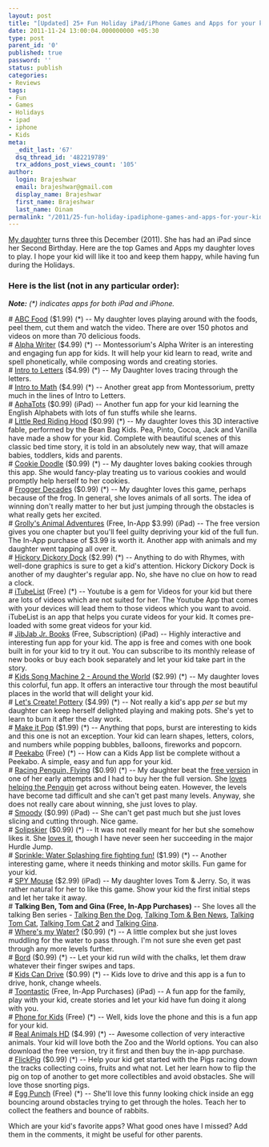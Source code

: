 ```yaml
---
layout: post
title: "[Updated] 25+ Fun Holiday iPad/iPhone Games and Apps for your kid"
date: 2011-11-24 13:00:04.000000000 +05:30
type: post
parent_id: '0'
published: true
password: ''
status: publish
categories:
- Reviews
tags:
- Fun
- Games
- Holidays
- ipad
- iphone
- Kids
meta:
  _edit_last: '67'
  dsq_thread_id: '482219789'
  trx_addons_post_views_count: '105'
author:
  login: Brajeshwar
  email: brajeshwar@gmail.com
  display_name: Brajeshwar
  first_name: Brajeshwar
  last_name: Oinam
permalink: "/2011/25-fun-holiday-ipadiphone-games-and-apps-for-your-kid/"
---
```

<p><a href="http://laaija.com/">My daughter</a> turns three this December (2011). She has had an iPad since her Second Birthday. Here are the top Games and Apps my daughter loves to play. I hope your kid will like it too and keep them happy, while having fun during the Holidays.</p>
<h3>Here is the list (not in any particular order):</h3>
<p><em><strong>Note:</strong> (*) indicates apps for both iPad and iPhone.</em></p>
<p># <a href="http://itunes.apple.com/us/app/abc-food/id460479661?mt=8">ABC Food</a> ($1.99) (*) -- My daughter loves playing around with the foods, peel them, cut them and watch the video. There are over 150 photos and videos on more than 70 delicious foods.<br />
# <a href="http://itunes.apple.com/us/app/alpha-writer-by-montessorium/id394038232?mt=8">Alpha Writer</a> ($4.99) (*) -- Montessorium's Alpha Writer is an interesting and engaging fun app for kids. It will help your kid learn to read, write and spell phonetically, while composing words and creating stories.<br />
# <a href="http://itunes.apple.com/us/app/intro-to-letters-by-montessorium/id387232375?mt=8">Intro to Letters</a> ($4.99) (*) -- My Daughter loves tracing through the letters.<br />
# <a href="http://itunes.apple.com/us/app/intro-to-math-by-montessorium/id381064973?mt=8">Intro to Math</a> ($4.99) (*) -- Another great app from Montessorium, pretty much in the lines of Intro to Letters.<br />
# <a href="http://itunes.apple.com/us/app/alphatots/id436142340?mt=8">AphaTots</a> ($0.99) (iPad) -- Another fun app for your kid learning the English Alphabets with lots of fun stuffs while she learns.<br />
# <a href="http://itunes.apple.com/us/app/bean-bag-kids-present-little/id435025920?mt=8">Little Red Riding Hood</a> ($0.99) (*) -- My daughter loves this 3D interactive fable, performed by the Bean Bag Kids. Pea, Pinto, Cocoa, Jack and Vanilla have made a show for your kid. Complete with beautiful scenes of this classic bed time story, it is told in an absolutely new way, that will amaze babies, toddlers, kids and parents.<br />
# <a href="http://itunes.apple.com/us/app/cookie-doodle/id342128086?mt=8">Cookie Doodle</a> ($0.99) (*) -- My daughter loves baking cookies through this app. She would fancy-play treating us to various cookies and would promptly help herself to her cookies.<br />
# <a href="http://itunes.apple.com/us/app/frogger-decades/id454370986?mt=8">Frogger Decades</a> ($0.99) (*) -- My daughter loves this game, perhaps because of the frog. In general, she loves animals of all sorts. The idea of winning don't really matter to her but just jumping through the obstacles is what really gets her excited.<br />
# <a href="http://itunes.apple.com/us/app/grollys-animal-adventures/id473203700?mt=8">Grolly's Animal Adventures</a> (Free, In-App $3.99) (iPad) -- The free version gives you one chapter but you'll feel guilty depriving your kid of the full fun. The In-App purchase of $3.99 is worth it. Another app with animals and my daughter went tapping all over it.<br />
# <a href="http://itunes.apple.com/us/app/hickory-dickory-dock/id460383510?mt=8">Hickory Dickory Dock</a> ($2.99) (*) -- Anything to do with Rhymes, with well-done graphics is sure to get a kid's attention. Hickory Dickory Dock is another of my daughter's regular app. No, she have no clue on how to read a clock.<br />
# <a href="http://itunes.apple.com/us/app/itubelist-youtube-playlist/id438991471?mt=8">iTubeList</a> (Free) (*) -- Youtube is a gem for Videos for your kid but there are lots of videos which are not suited for her. The Youtube App that comes with your devices will lead them to those videos which you want to avoid. iTubeList is an app that helps you curate videos for your kid. It comes pre-loaded with some great videos for your kid.<br />
# <a href="http://itunes.apple.com/us/app/jibjab-jr.-books/id439449113?mt=8">JibJab Jr. Books</a> (Free, Subscription) (iPad) -- Highly interactive and interesting fun app for your kid. The app is free and comes with one book built in for your kid to try it out. You can subscribe to its monthly release of new books or buy each book separately and let your kid take part in the story.<br />
# <a href="http://itunes.apple.com/us/app/kids-song-machine-2-around/id466724145?mt=8">Kids Song Machine 2 - Around the World</a> ($2.99) (*) -- My daughter loves this colorful, fun app. It offers an interactive tour through the most beautiful places in the world that will delight your kid.<br />
# <a href="http://itunes.apple.com/us/app/lets-create!-pottery-hd/id380090605?mt=8">Let's Create! Pottery</a> ($4.99) (*) -- Not really a kid's app <em>per se</em> but my daughter can keep herself delighted playing and making pots. She's yet to learn to burn it after the clay work.<br />
# <a href="http://itunes.apple.com/us/app/make-it-pop/id473528144?mt=8">Make it Pop</a> ($1.99) (*) -- Anything that pops, burst are interesting to kids and this one is not an exception. Your kid can learn shapes, letters, colors, and numbers while popping bubbles, balloons, fireworks and popcorn.<br />
# <a href="http://itunes.apple.com/us/app/peekaboo-hd/id418475159?mt=8">Peekabo</a> (Free) (*) -- How can a Kids App list be complete without a Peekabo. A simple, easy and fun app for your kid.<br />
# <a href="http://itunes.apple.com/us/app/racing-penguin-flying-by-top/id443395370?mt=8">Racing Penguin, Flying</a> ($0.99) (*) -- My daughter beat the <a href="http://itunes.apple.com/us/app/racing-penguin-flying-free/id443637419?mt=8">free version</a> in one of her early attempts and I had to buy her the full version. She <a href="http://www.youtube.com/watch?v=qaF6dPiJ-NM">loves helping the Penguin</a> get across without being eaten. However, the levels have become tad difficult and she can't get past many levels. Anyway, she does not really care about winning, she just loves to play.<br />
# <a href="http://itunes.apple.com/us/app/smoody-hd/id429274014?mt=8">Smoody</a> ($0.99) (iPad) -- She can't get past much but she just loves slicing and cutting through. Nice game.<br />
# <a href="http://itunes.apple.com/us/app/solipskier/id383281764?mt=8">Solipskier</a> ($0.99) (*) -- It was not really meant for her but she somehow likes it. She <a href="http://www.youtube.com/watch?v=p7q217MEEJg">loves it</a>, though I have never seen her succeeding in the major Hurdle Jump.<br />
# <a href="http://itunes.apple.com/us/app/sprinkle-water-splashing-fire/id447791438?mt=8">Sprinkle: Water Splashing fire fighting fun!</a> ($1.99) (*) -- Another interesting game, where it needs thinking and motor skills. Fun game for your kid.<br />
# <a href="http://itunes.apple.com/us/app/spy-mouse-hd/id471112976?mt=8">SPY Mouse</a> ($2.99) (iPad) -- My daughter loves Tom & Jerry. So, it was rather natural for her to like this game. Show your kid the first initial steps and let her take it away.<br />
# <strong>Talking Ben, Tom and Gina (Free, In-App Purchases)</strong> -- She loves all the talking Ben series - <a href="http://itunes.apple.com/us/app/talking-ben-the-dog-for-ipad/id416345444?mt=8">Talking Ben the Dog</a>, <a href="http://itunes.apple.com/us/app/talking-tom-ben-news-for-ipad/id444947784?mt=8">Talking Tom & Ben News</a>, <a href="http://itunes.apple.com/us/app/talking-tom-cat-for-ipad/id379983299?mt=8">Talking Tom Cat</a>, <a href="http://itunes.apple.com/us/app/talking-tom-cat-2-for-ipad/id421998342?mt=8">Talking Tom Cat 2</a> and <a href="http://itunes.apple.com/us/app/talking-gina-giraffe-for-ipad/id402689790?mt=8">Talking Gina</a>.<br />
# <a href="http://itunes.apple.com/us/app/wheres-my-water/id449735650?mt=8">Where's my Water?</a> ($0.99) (*) -- A little complex but she just loves muddling for the water to pass through. I'm not sure she even get past through any more levels further.<br />
# <a href="http://itunes.apple.com/us/app/bord/id398467374?mt=8">Bord</a> ($0.99) (*) -- Let your kid run wild with the chalks, let them draw whatever their finger swipes and taps.<br />
# <a href="http://itunes.apple.com/us/app/kids-can-drive-virtual-toy/id377392190?mt=8">Kids Can Drive</a> ($0.99) (*) -- Kids love to drive and this app is a fun to drive, honk, change wheels.<br />
# <a href="http://itunes.apple.com/us/app/toontastic/id404693282?mt=8">Toontastic</a> (Free, In-App Purchases) (iPad) -- A fun app for the family, play with your kid, create stories and let your kid have fun doing it along with you.<br />
# <a href="http://itunes.apple.com/us/app//id442879358?mt=8">Phone for Kids</a> (Free) (*) -- Well, kids love the phone and this is a fun app for your kid.<br />
# <a href="http://itunes.apple.com/us/app/real-animals-hd/id445816960?mt=8">Real Animals HD</a> ($4.99) (*) -- Awesome collection of very interactive animals. Your kid will love both the Zoo and the World options. You can also download the free version, try it first and then buy the in-app purchase.<br />
# <a href="http://itunes.apple.com/us/app/flickpig/id463249899?mt=8">FlickPig</a> ($0.99) (*) -- Help your kid get started with the Pigs racing down the tracks collecting coins, fruits and what not. Let her learn how to flip the pig on top of another to get more collectibles and avoid obstacles. She will love those snorting pigs.<br />
# <a href="http://itunes.apple.com/us/app/egg-punch/id471970360?mt=8">Egg Punch</a> (Free) (*) -- She'll love this funny looking chick inside an egg bouncing around obstacles trying to get through the holes. Teach her to collect the feathers and bounce of rabbits.</p>
<p>Which are your kid's favorite apps? What good ones have I missed? Add them in the comments, it might be useful for other parents.</p>
